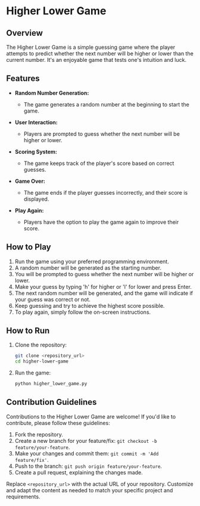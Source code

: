 # Higher Lower Game

## Overview

The Higher Lower Game is a simple guessing game where the player attempts to predict whether the next number will be higher or lower than the current number. It's an enjoyable game that tests one's intuition and luck.

## Features

- **Random Number Generation:**
  - The game generates a random number at the beginning to start the game.

- **User Interaction:**
  - Players are prompted to guess whether the next number will be higher or lower.

- **Scoring System:**
  - The game keeps track of the player's score based on correct guesses.

- **Game Over:**
  - The game ends if the player guesses incorrectly, and their score is displayed.

- **Play Again:**
  - Players have the option to play the game again to improve their score.

## How to Play

1. Run the game using your preferred programming environment.
2. A random number will be generated as the starting number.
3. You will be prompted to guess whether the next number will be higher or lower.
4. Make your guess by typing 'h' for higher or 'l' for lower and press Enter.
5. The next random number will be generated, and the game will indicate if your guess was correct or not.
6. Keep guessing and try to achieve the highest score possible.
7. To play again, simply follow the on-screen instructions.

## How to Run

1. Clone the repository:
   ```bash
   git clone <repository_url>
   cd higher-lower-game
   ```

2. Run the game:
   ```bash
   python higher_lower_game.py
   ```

## Contribution Guidelines

Contributions to the Higher Lower Game are welcome! If you'd like to contribute, please follow these guidelines:

1. Fork the repository.
2. Create a new branch for your feature/fix: `git checkout -b feature/your-feature`.
3. Make your changes and commit them: `git commit -m 'Add feature/fix'`.
4. Push to the branch: `git push origin feature/your-feature`.
5. Create a pull request, explaining the changes made.



Replace `<repository_url>` with the actual URL of your repository. Customize and adapt the content as needed to match your specific project and requirements.